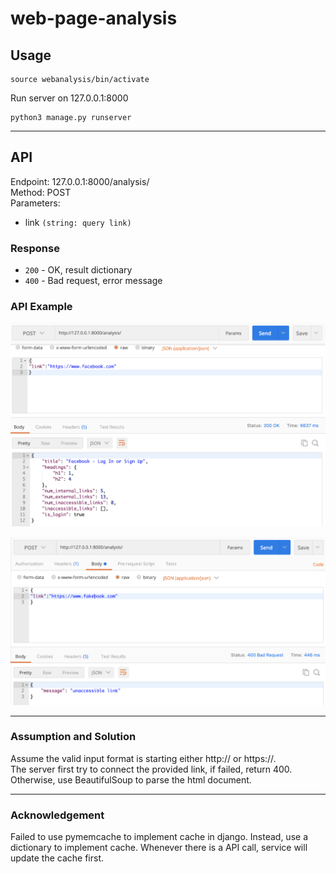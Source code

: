 # web-page-analysis

## Usage
```shell
source webanalysis/bin/activate
```

Run server on 127.0.0.1:8000
```python3
python3 manage.py runserver
```
------

## API
Endpoint: 127.0.0.1:8000/analysis/  
Method: POST  
Parameters:  
* link `(string: query link)`

### Response
* `200` - OK, result dictionary  
* `400` - Bad request, error message  

### API Example
![alt text](https://github.com/HsiuYa0/web-page-analysis/blob/master/result1.png)  

![alt text](https://github.com/HsiuYa0/web-page-analysis/blob/master/result2.png)  

------
### Assumption and Solution 
Assume the valid input format is starting either http:// or https://.  
The server first try to connect the provided link, if failed, return 400.  
Otherwise, use BeautifulSoup to parse the html document.  

------
### Acknowledgement
Failed to use pymemcache to implement cache in django. Instead, use a dictionary to implement cache. Whenever there is a API call, service will update the cache first.



